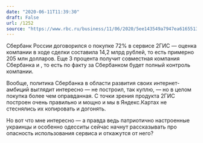 ```yaml
---
date: "2020-06-11T11:39:30"
draft: False
url: /1252
source: "https://www.rbc.ru/business/11/06/2020/5ee143549a7947ea61655135?from=from_main"
---
```


Сбербанк России договорился о покупке 72% в сервисе 2ГИС — оценка компании в ходе сделки составила 14,2 млрд рублей, то есть примерно 205 млн долларов. Еще 3 процента получит совместная компания Сбербанка и , то есть по факту за Сбербанком будет полный контроль компании.

Вообще, политика Сбербанка в области развития своих интернет-амбиций выглядит интересно — не построил, так куплю, — но в целом покупка более чем оправданная. С точки зрения продукта 2ГИС построен очень правильно и мощно и мы в Яндекс.Картах не стеснялись их копировать и догонять.

Но вот что мне интересно — а правда ведь патриотично настроенные украинцы и особенно одесситы сейчас начнут рассказывать про опасность использования сервиса и откажутся от него?
